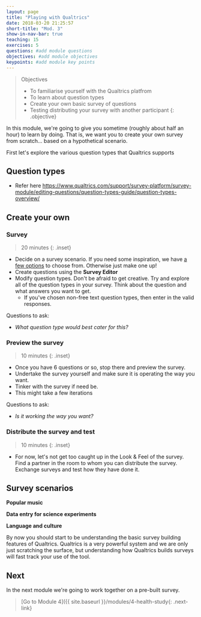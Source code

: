 ```yaml
---
layout: page
title: "Playing with Qualtrics"
date: 2018-03-20 21:25:57
short-title: "Mod. 3"
show-in-nav-bar: true
teaching: 15
exercises: 5
questions: #add module questions
objectives: #add module objectives
keypoints: #add module key points
---
```


>Objectives
>- To familiarise yourself with the Qualtrics platfrom
>- To learn about question types
>- Create your own basic survey of questions
>- Testing distributing your survey with another participant
{: .objective}

In this module, we're going to give you sometime (roughly about half an hour) to learn by doing. That is, we want you to create your own survey from scratch... based on a hypothetical scenario.

First let's explore the various question types that Qualtrics supports

## Question types

- Refer here https://www.qualtrics.com/support/survey-platform/survey-module/editing-questions/question-types-guide/question-types-overview/

## Create your own
### Survey
>20 minutes {: .inset}

- Decide on a survey scenario. If you need some inspiration, we have [a few options](#scenarios) to choose from. Otherwise just make one up!
- Create questions using the **Survey Editor**
- Modify question types. Don't be afraid to get creative. Try and explore all of the question types in your survey. Think about the question and what answers you want to get.
  -  If you've chosen non-free text question types, then enter in the valid responses.

Questions to ask:
- _What question type would best cater for this?_

### Preview the survey
>10 minutes {: .inset}

- Once you have 6 questions or so, stop there and preview the survey.
- Undertake the survey yourself and make sure it is operating the way you want.
- Tinker with the survey if need be.
- This might take a few iterations

Questions to ask:
- _Is it working the way you want?_

### Distribute the survey and test
>10 minutes {: .inset}

- For now, let's not get too caught up in the Look & Feel of the survey. Find a partner in the room to whom you can distribute the survey. Exchange surveys and test how they have done it.


## <a name="scenarios">Survey scenarios</a>
**Popular music**

**Data entry for science experiments**

**Language and culture**

By now you should start to be understanding the basic survey building features of Qualtrics. Qualtrics is a very powerful system and we are only just scratching the surface, but understanding how Qualtrics builds surveys will fast track your use of the tool.

## Next
In the next module we're going to work together on a pre-built survey.
>[Go to Module 4]({{ site.baseurl }}/modules/4-health-study{: .next-link}
